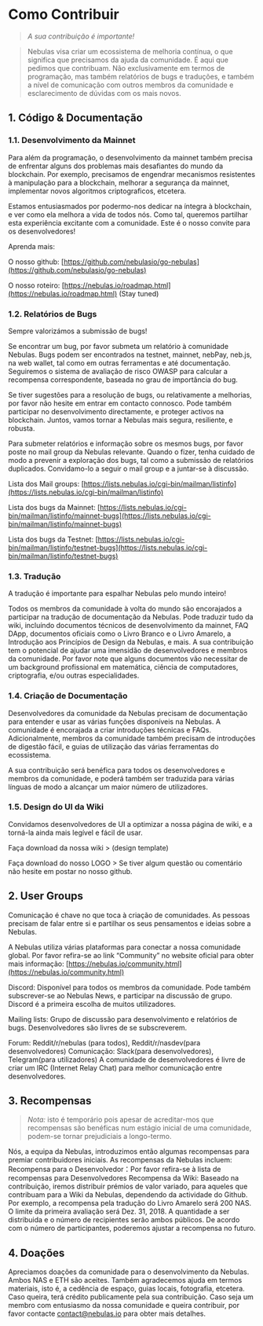 # Como Contribuir 
> *A sua contribuição é importante!*

> Nebulas visa criar um ecossistema de melhoria contínua, o que significa que precisamos da ajuda da comunidade. É aqui que pedimos que contribuam. Não exclusivamente em termos de programação, mas também relatórios de bugs e traduções, e também a nível de comunicação com outros membros da comunidade e esclarecimento de dúvidas com os mais novos.

## 1. Código & Documentação
### 1.1. Desenvolvimento da Mainnet
<!--O desenvolvimento da mainnet da Nebulas é o aspecto mais importante e desafiante do desenvolvimento técnico da Nebulas. -->
Para além da programação, o desenvolvimento da mainnet também precisa de enfrentar alguns dos problemas mais desafiantes do mundo da blockchain. Por exemplo, precisamos de engendrar mecanismos resistentes à manipulação para a blockchain, melhorar a segurança da mainnet, implementar novos algoritmos criptograficos, etcetera.

Estamos entusiasmados por podermo-nos dedicar na íntegra à blockchain, e ver como ela melhora a vida de todos nós. Como tal, queremos partilhar esta experiência excitante com a comunidade. Este é o nosso convite para os desenvolvedores!

Aprenda mais:

O nosso github: [https://github.com/nebulasio/go-nebulas](https://github.com/nebulasio/go-nebulas)

O nosso roteiro: [https://nebulas.io/roadmap.html](https://nebulas.io/roadmap.html) (Stay tuned)

### 1.2. Relatórios de Bugs
Sempre valorizámos a submissão de bugs!

Se encontrar um bug, por favor submeta um relatório à comunidade Nebulas. Bugs podem ser encontrados na testnet, mainnet, nebPay, neb.js, na web wallet, tal como em outras ferramentas e até documentação. Seguiremos o sistema de avaliação de risco OWASP para calcular a recompensa correspondente, baseada no grau de importância do bug.

<!--Cada vez que disponibilizamos uma nova função, ela é primeiro implementada na nossa testnet. De momento temos uma função nova na testnet da Nebulas e convidamos toda a gente a testá-la. Submeta relatórios para os bugs que encontre e receba recompensas proporcionais ao bug. A primeira função de muitas mais a serem implementadas, em beta público, está na testnet e é a função de inter-contractos..-->
Se tiver sugestões para a resolução de bugs, ou relativamente a melhorias, por favor não hesite em entrar em contacto connosco. Pode também participar no desenvolvimento directamente, e proteger activos na blockchain. Juntos, vamos tornar a Nebulas mais segura, resiliente, e robusta.

Para submeter relatórios e informação sobre os mesmos bugs, por favor poste no mail group da Nebulas relevante. Quando o fizer, tenha cuidado de modo a prevenir a exploração dos bugs, tal como a submissão de relatórios duplicados. Convidamo-lo a seguir o mail group e a juntar-se à discussão.

Lista dos Mail groups: [https://lists.nebulas.io/cgi-bin/mailman/listinfo](https://lists.nebulas.io/cgi-bin/mailman/listinfo)

Lista dos bugs da Mainnet: [https://lists.nebulas.io/cgi-bin/mailman/listinfo/mainnet-bugs](https://lists.nebulas.io/cgi-bin/mailman/listinfo/mainnet-bugs)

Lista dos bugs da Testnet: [https://lists.nebulas.io/cgi-bin/mailman/listinfo/testnet-bugs](https://lists.nebulas.io/cgi-bin/mailman/listinfo/testnet-bugs)

### 1.3.   Tradução
A tradução é importante para espalhar Nebulas pelo mundo inteiro!

Todos os membros da comunidade à volta do mundo são encorajados a participar na tradução de documentação da Nebulas. Pode traduzir tudo da wiki, incluíndo documentos técnicos de desenvolvimento da mainnet, FAQ DApp, documentos oficiais como o Livro Branco e o Livro Amarelo, a Introdução aos Princípios de Design da Nebulas, e mais. A sua contribuição tem o potencial de ajudar uma imensidão de desenvolvedores e membros da comunidade.
Por favor note que alguns documentos vão necessitar de um background profissional em matemática, ciência de computadores, criptografia, e/ou outras especialidades.

### 1.4.  Criação de Documentação
Desenvolvedores da comunidade da Nebulas precisam de documentação para entender e usar as várias funções disponíveis na Nebulas. A comunidade é encorajada a criar introduções técnicas e FAQs.
Adicionalmente, membros da comunidade também precisam de introduções de digestão fácil, e guias de utilização das várias ferramentas do ecossistema.

A sua contribuição será benéfica para todos os desenvolvedores e membros da comunidade, e poderá também ser traduzida para várias línguas de modo a alcançar um maior número de utilizadores.

### 1.5. Design do UI da Wiki
Convidamos desenvolvedores de UI a optimizar a nossa página de wiki, e a torná-la ainda mais legível e fácil de usar.

Faça download da nossa wiki > (design template)

Faça download do nosso LOGO >
Se tiver algum questão ou comentário não hesite em postar no nosso github.

## 2. User Groups
Comunicação é chave no que toca à criação de comunidades. As pessoas precisam de falar entre si e partilhar os seus pensamentos e ideias sobre a Nebulas.


A Nebulas utiliza várias plataformas para conectar a nossa comunidade global. Por favor refira-se ao link “Community” no website oficial para obter mais informação: [https://nebulas.io/community.html](https://nebulas.io/community.html)

Discord: Disponível para todos os membros da comunidade. Pode também subscrever-se ao Nebulas News, e participar na discussão de grupo. Discord é a primeira escolha de muitos utilizadores.

Mailing lists: Grupo de discussão para desenvolvimento e relatórios de bugs. Desenvolvedores são livres de se subscreverem.

Forum: Reddit/r/nebulas (para todos), Reddit/r/nasdev(para desenvolvedores)
Comunicação: Slack(para desenvolvedores), Telegram(para utilizadores)
A comunidade de desenvolvedores é livre de criar um IRC (Internet Relay Chat) para melhor comunicação entre desenvolvedores.

## 3. Recompensas
> *Nota:* isto é temporário pois apesar de acreditar-mos que recompensas são benéficas
> num estágio inicial de uma comunidade, podem-se tornar prejudiciais a longo-termo.

Nós, a equipa da Nebulas, introduzimos então algumas recompensas para premiar contribuidores iniciais.
As recompensas da Nebulas incluem:
Recompensa para o Desenvolvedor：Por favor refira-se à lista de recompensas para Desenvolvedores
Recompensa da Wiki: Baseado na contribuição, iremos distribuir prémios de valor variado, para aqueles que contribuam para a Wiki da Nebulas, dependendo da actividade do Github. Por exemplo, a recompensa pela tradução do Livro Amarelo será 200 NAS. O limite da primeira avaliação será Dez. 31, 2018. A quantidade a ser distribuida e o número de recipientes serão ambos públicos. De acordo com o número de participantes, poderemos ajustar a recompensa no futuro.

## 4. Doações
Apreciamos doações da comunidade para o desenvolvimento da Nebulas. Ambos NAS e ETH são aceites. Também agradecemos ajuda em termos materiais, isto é, a cedência de espaço, guias locais, fotografia, etcetera. Caso queira, terá crédito publicamente pela sua contribuição. Caso seja um membro com entusiasmo da nossa comunidade e queira contribuir, por favor contacte contact@nebulas.io para obter mais detalhes.
